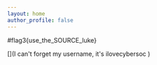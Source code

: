 ```yaml
---
layout: home
author_profile: false
---
```


#flag3{use_the_SOURCE_luke}

[](flag4{the_ROBOTS_are_coming} )

[](I can't forget my username, it's ilovecybersoc )

